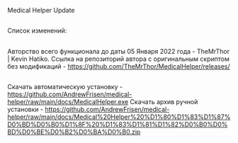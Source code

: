 Medical Helper Update
##
Cписок изменений:


## 
Авторство всего функционала до даты 05 Января 2022 года - TheMrThor | Kevin Hatiko.
Ссылка на репозиторий автора с оригинальным скриптом без модификаций - https://github.com/TheMrThor/MedicalHelper/releases/
##
Скачать автоматическую установку - https://github.com/AndrewFrisen/medical-helper/raw/main/docs/MedicalHelper.exe
                                                                                                                                                          Скачать архив ручной установки - https://github.com/AndrewFrisen/medical-helper/raw/main/docs/Medical%20Helper%20%D1%80%D1%83%D1%87%D0%BD%D0%B0%D1%8F%20%D1%83%D1%81%D1%82%D0%B0%D0%BD%D0%BE%D0%B2%D0%BA%D0%B0.zip
